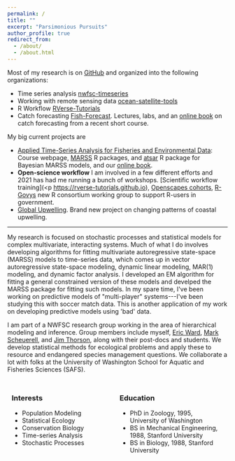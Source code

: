 ```yaml
---
permalink: /
title: ""
excerpt: "Parsimonious Pursuits"
author_profile: true
redirect_from: 
  - /about/
  - /about.html
---
```


Most of my research is on [GitHub](https://github.com/eeholmes) and organized into the following organizations:

* Time series analysis [nwfsc-timeseries](https://github.com/nwfsc-timeseries)
* Working with remote sensing data [ocean-satellite-tools](https://github.com/ocean-satellite-tools)
* R Workflow [RVerse-Tutorials](https://github.com/RVerse-Tutorials)
* Catch forecasting [Fish-Forecast](https://github.com/Fish-Forecast). Lectures, labs, and an [online book]("https://fish-forecast.github.io/Fish-Forecast-Bookdown/) on catch forecasting from a recent short course.

My big current projects are

* [Applied Time-Series Analysis for Fisheries and Environmental Data](https://nwfsc-timeseries.github.io/): Course webpage, [MARSS](https://nwfsc-timeseries.github.io/MARSS) R packages, and [atsar](https://nwfsc-timeseries.github.io/atsar) R package for Bayesian MARSS models, and our [online book](https://nwfsc-timeseries.github.io/atsa-labs).
* **Open-science workflow** I am involved in a few different efforts and 2021 has had me running a bunch of workshops. [Scientific workflow training](<p https://rverse-tutorials.github.io), [Openscapes cohorts](https://www.openscapes.org/), [R-Govys](https://rgovys.github.io/) new R consortium working group to support R-users in government.
* [Global Upwelling](https://github.com/UW-Upwelling-Project). Brand new project on changing patterns of coastal upwelling.


-----

My research is focused on stochastic processes and statistical models for complex multivariate, interacting systems. Much of what I do involves developing algorithms for fitting multivariate autoregressive state-space (MARSS) models to time-series data, which comes up in vector autoregressive state-space modeling, dynamic linear modeling, MAR(1) modeling, and dynamic factor analysis. I developed an EM algorithm for fitting a general constrained version of these models and develped the MARSS package for fitting such models. In my spare time, I've been working on predictive models of "multi-player" systems---I've been studying this with soccer match data. This is another application of my work on developing predictive models using 'bad' data. 

I am part of a NWFSC research group working in the area of hierarchical modeling and inference. Group members include myself, [Eric Ward](https://ericward-noaa.github.io/), [Mark Scheuerell](http://faculty.washington.edu/scheuerl/), and [Jim Thorson](https://sites.google.com/site/thorsonresearch/), along with their post-docs and students. We develop statistical methods for ecological problems and apply these to resource and endangered species management questions. We collaborate a lot with folks at the University of Washington School for Aquatic and Fisheries Sciences (SAFS).

<style>
.column {
    float: left;
    padding: 10px;
    width: 45%;
}

/* Clear floats after the columns */
.row:after {
    content: "";
    display: table;
    clear: both;
}
</style>

<div class="row">

<div class="column">
<h3>Interests</h3>
<ul class="ul-interests">
<li>Population Modeling</li>
<li>Statistical Ecology</li>
<li>Conservation Biology</li>
<li>Time-series Analysis</li>
<li>Stochastic Processes</li>
</ul>
</div>

<div class="column">
<h3>Education</h3>
<ul class="ul-edu fa-ul">
<li>
<i class="fa fa-university"></i> PhD in Zoology, 1995, University of Washington
</li>

<li>
<i class="fa fa-mortar-board"></i> BS in Mechanical Engineering, 1988, Stanford University
</li>

<li>
<i class="fa fa-mortar-board"></i> BS in Biology, 1988, Stanford University
</li>

</ul>
</div>

</div>